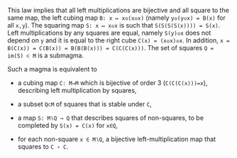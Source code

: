 This law implies that all left multiplications are bijective and all square to the same map, the left cubing map `B: x ↦ x◇(x◇x)` (namely `y◇(y◇x) = B(x)` for all `x,y`).  The squaring map `S: x ↦ x◇x` is such that `S(S(S(S(x)))) = S(x)`.  Left multiplications by any squares are equal, namely `S(y)◇x` does not depend on `y` and it is equal to the right cube `C(x) = (x◇x)◇x`.  In addition, `x = B(C(x)) = C(B(x)) = B(B(B(x))) = C(C(C(x)))`.  The set of squares `Q = im(S) ⊂ M` is a submagma.

Such a magma is equivalent to

- a cubing map `C: M→M` which is bijective of order 3 (`C(C(C(x)))=x`), describing left multiplication by squares,

- a subset `Q⊂M` of squares that is stable under `C`,

- a map `S: M∖Q → Q` that describes squares of non-squares, to be completed by `S(x) = C(x)` for `x∈Q`,

- for each non-square `x ∈ M∖Q`, a bijective left-multiplication map that squares to `C ∘ C`.
